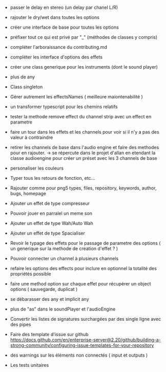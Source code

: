 - passer le delay en stereo (un delay par chanel L/R)
- rajouter le dry/wet dans toutes les options
- créer une interface de base pour toutes les options
- préfixer tout ce qui est privé par "\_" (méthodes de classes y compris)
- compléter l'arboraissance du contributing.md
- compléter les interface d'options des effets
- créer une class generique pour les instruments (dont le sound player)
- plus de any
- Class singleton
- Gérer autrement les effectsNames ( meilleure maiontenabilité )
- un transformer typescript pour les chemins relatifs
- tester la methode remove effect du channel strip avec un effect en parametre
- faire un tour dans les effets et les channels pour voir si il n'y a pas des valeur à contraindre

- retirer les channels de base dans l'audio engine et faire des methodes pour en rajouter.
  -> se répercute dans le projet d'allan en etendant la classe audioengine pour créer un préset avec les 3 channels de base

- personaliser les couleurs

- Typer tous les retours de fonction, etc...
- Rajouter comme pour png5 types, files, repository, keywords, author, bugs, homepage

- Ajouter un effet de type compresseur
- Pouvoir jouer en parralel un meme son
- Ajouter un effet de type Wah/Auto Wah
- Ajouter un effet de type Spacialiser

- Revoir le typage des effets pour le passage de parametre des options ( un generique sur la methode de creation d'effet ? )

- Pouvoir connecter un channel à plusieurs channels

- refaire les options des effects pour inclure en optionnel la totalité des propriétés possible
- faire une method option sur chaque effet pour récupérer un object options ( sauvegarde, duplicat )

- se débarasser des any et implicit any
- plus de "as" dans le soundPlayer et l'audioEngine

- Convertir les listes de signatures surchargées par des single ligne avec des pipes

- Faire des template d'issue sur github
  https://docs.github.com/en/enterprise-server@2.20/github/building-a-strong-community/configuring-issue-templates-for-your-repository

- des warnings sur les éléments non connectés ( input et outputs )
- Les tests unitaires
